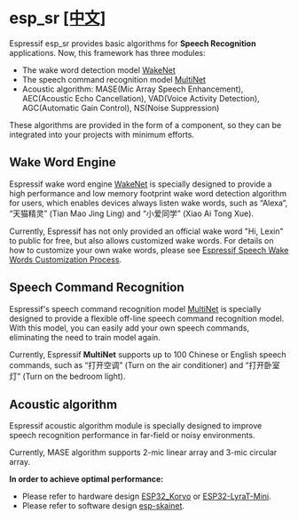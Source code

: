 # esp_sr [[中文]](./README_cn.md)

Espressif esp_sr provides basic algorithms for **Speech Recognition** applications. Now, this framework has three modules:

* The wake word detection model [WakeNet](wake_word_engine/README.md)
* The speech command recognition model [MultiNet](speech_command_recognition/README.md) 
* Acoustic algorithm: MASE(Mic Array Speech Enhancement), AEC(Acoustic Echo Cancellation), VAD(Voice Activity Detection), AGC(Automatic Gain Control), NS(Noise Suppression)

These algorithms are provided in the form of a component, so they can be integrated into your projects with minimum efforts.

## Wake Word Engine

Espressif wake word engine [WakeNet](wake_word_engine/README.md) is specially designed to provide a high performance and low memory footprint wake word detection algorithm for users, which enables devices always listen wake words, such as “Alexa”, “天猫精灵” (Tian Mao Jing Ling) and “小爱同学” (Xiao Ai Tong Xue).  

Currently, Espressif has not only provided an official wake word "Hi, Lexin" to public for free, but also allows customized wake words. For details on how to customize your own wake words, please see [Espressif Speech Wake Words Customization Process](wake_word_engine/ESP_Wake_Words_Customization.md).

## Speech Command Recognition

Espressif's speech command recognition model [MultiNet](speech_command_recognition/README.md) is specially designed to provide a flexible off-line speech command recognition model. With this model, you can easily add your own speech commands, eliminating the need to train model again.

Currently, Espressif **MultiNet** supports up to 100 Chinese or English speech commands, such as “打开空调” (Turn on the air conditioner) and “打开卧室灯” (Turn on the bedroom light).


## Acoustic algorithm

Espressif acoustic algorithm module is specially designed to improve speech recognition performance in far-field or noisy environments. 

Currently, MASE algorithm supports 2-mic linear array and 3-mic circular array.


**In order to achieve optimal performance:**

* Please refer to hardware design [ESP32_Korvo](https://github.com/espressif/esp-skainet/tree/master/docs/zh_CN/hw-reference/esp32/user-guide-esp32-korvo-v1.1.md) or [ESP32-LyraT-Mini](https://docs.espressif.com/projects/esp-adf/en/latest/get-started/get-started-esp32-lyrat-mini.html).
* Please refer to software design [esp-skainet](https://github.com/espressif/esp-skainet).
